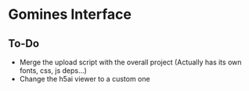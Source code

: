 # Gomines Interface

## To-Do
- Merge the upload script with the overall project (Actually has its own fonts, css, js deps...)
- Change the h5ai viewer to a custom one
